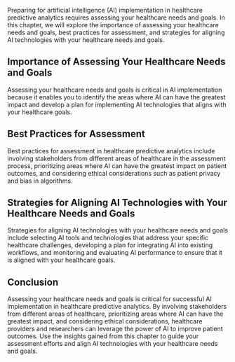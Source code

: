 

Preparing for artificial intelligence (AI) implementation in healthcare predictive analytics requires assessing your healthcare needs and goals. In this chapter, we will explore the importance of assessing your healthcare needs and goals, best practices for assessment, and strategies for aligning AI technologies with your healthcare needs and goals.

Importance of Assessing Your Healthcare Needs and Goals
-------------------------------------------------------

Assessing your healthcare needs and goals is critical in AI implementation because it enables you to identify the areas where AI can have the greatest impact and develop a plan for implementing AI technologies that aligns with your healthcare goals.

Best Practices for Assessment
-----------------------------

Best practices for assessment in healthcare predictive analytics include involving stakeholders from different areas of healthcare in the assessment process, prioritizing areas where AI can have the greatest impact on patient outcomes, and considering ethical considerations such as patient privacy and bias in algorithms.

Strategies for Aligning AI Technologies with Your Healthcare Needs and Goals
----------------------------------------------------------------------------

Strategies for aligning AI technologies with your healthcare needs and goals include selecting AI tools and technologies that address your specific healthcare challenges, developing a plan for integrating AI into existing workflows, and monitoring and evaluating AI performance to ensure that it is aligned with your healthcare goals.

Conclusion
----------

Assessing your healthcare needs and goals is critical for successful AI implementation in healthcare predictive analytics. By involving stakeholders from different areas of healthcare, prioritizing areas where AI can have the greatest impact, and considering ethical considerations, healthcare providers and researchers can leverage the power of AI to improve patient outcomes. Use the insights gained from this chapter to guide your assessment efforts and align AI technologies with your healthcare needs and goals.


